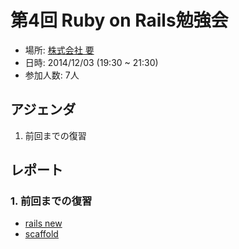# 第4回 Ruby on Rails勉強会
- 場所: [株式会社 要](http://kanamekey.com/)
- 日時: 2014/12/03 (19:30 ~ 21:30)
- 参加人数: 7人

## アジェンダ
1. 前回までの復習

## レポート
### 1. 前回までの復習
- [rails new](https://github.com/ogyaaaaa/meetups/blob/master/rails_tutorial/01_rails_new.md)
- [scaffold](https://github.com/ogyaaaaa/meetups/blob/master/rails_tutorial/03_demo_app.md)





